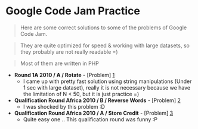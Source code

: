 Google Code Jam Practice
=======

> Here are some correct solutions to some of the problems of Google Code Jam.

> They are quite optimized for speed & working with large datasets, so they probably are not really readable =)

> Most of them are written in PHP

* **Round 1A 2010 / A / Rotate** - [Problem] [1]
  *  I came up with pretty fast solution using string manipulations (Under 1 sec with large dataset), really it is not necessary because we have the limitation of N < 50, but it is just practice =)
* **Qualification Round Africa 2010 / B / Reverse Words** - [Problem] [2] 
  * I was shocked by this problem :D
* **Qualification Round Africa 2010 / А / Store Credit** - [Problem] [3] 
  * Quite easy one .. This qualification round was funny :P

[1]: https://code.google.com/codejam/contest/544101/dashboard
[2]: https://code.google.com/codejam/contest/351101/dashboard
[3]: https://code.google.com/codejam/contest/351101/dashboard
